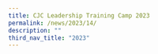 ```yaml
---
title: CJC Leadership Training Camp 2023
permalink: /news/2023/14/
description: ""
third_nav_title: "2023"
---
```

